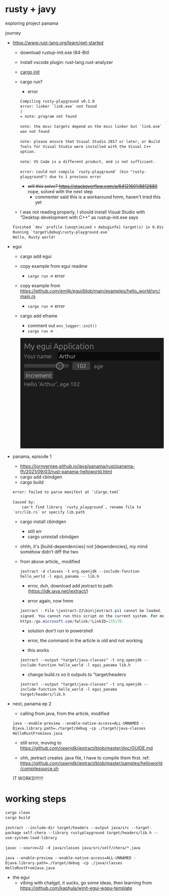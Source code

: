 # rusty + javy

exploring project panama

journey
- https://www.rust-lang.org/learn/get-started
    - download rustup-init.exe (64-Bit)
    - install vscode plugin: rust-lang.rust-analyzer
    - [cargo init](https://github.com/rust-lang/cargo/issues/1549)
    - cargo run?
        - error 
        ```shell
        Compiling rusty-playground v0.1.0
        error: linker `link.exe` not found
        |
        = note: program not found

        note: the msvc targets depend on the msvc linker but `link.exe` was not found

        note: please ensure that Visual Studio 2017 or later, or Build Tools for Visual Studio were installed with the Visual C++ option.

        note: VS Code is a different product, and is not sufficient.

        error: could not compile `rusty-playground` (bin "rusty-playground") due to 1 previous error
        ```
    
        - ~~will this solve? https://stackoverflow.com/a/64121601/8812880~~ nope, solved with the next step
            - commenter said this is a workaround hmm, haven't tried this yet
    - I was not reading properly, I should install Visual Studio with "Desktop development with C++" as rustup-init.exe says
     
    ```shell
    Finished `dev` profile [unoptimized + debuginfo] target(s) in 0.01s
    Running `target\debug\rusty-playground.exe`
    Hello, Rusty world!
    ```

- egui
    - cargo add egui
    - copy example from egui readme
        - `cargo run` -> error
    - copy example from https://github.com/emilk/egui/blob/main/examples/hello_world/src/main.rs
        - `cargo run` -> error
    - cargo add eframe
        - comment out `env_logger::init()`
        - `cargo run` ->

        ![hello egui!](res/image.png)

- panama, episode 1
    - https://jornvernee.github.io/java/panama/rust/panama-ffi/2021/09/03/rust-panama-helloworld.html
    - cargo add cbindgen
    - cargo build

    ```shell
    error: failed to parse manifest at `\Cargo.toml`

    Caused by:
        can't find library `rusty_playground`, rename file to `src/lib.rs` or specify lib.path
    ```

    - cargo install cbindgen
        - still err
        - cargo uninstall cbindgen
    
    - ohhh, it's [build-dependencies] not [dependencies], my mind somehow didn't diff the two


    - from above article,, modified
        ```shell
        jextract -d classes -t org.openjdk --include-function hello_world -l egui_panama -- lib.h
        ```
        - error, duh, download add jextract to path (https://jdk.java.net/jextract/)

        - error again, now hmm
        ```powershell
        jextract : File \jextract-22\bin\jextract.ps1 cannot be loaded. The file \jextract-22\bin\jextract.ps1 is not digitally 
        signed. You cannot run this script on the current system. For more information about running scripts and setting execution policy, see about_Execution_Policies at 
        https:/go.microsoft.com/fwlink/?LinkID=135170.
        ```

        - solution don't run in powershell

        - error, the command in the article is old and not working

        - this works
        ```shell
        jextract --output "target/java-classes" -t org.openjdk --include-function hello_world -l egui_panama lib.h
        ```

        - change build.rs so it outputs to "target/headers
        ```shell
        jextract --output "target/java-classes" -t org.openjdk --include-function hello_world -l egui_panama target/headers/lib.h
        ```

- next, panama ep 2

    - calling from java, from the article, modified
    ```shell
    java --enable-preview --enable-native-access=ALL-UNNAMED -Djava.library.path=./target/debug -cp ./target/java-classes HelloRustFromJava.java
    ```

    - still error, moving to https://github.com/openjdk/jextract/blob/master/doc/GUIDE.md

    - ohh, jextract creates .java file, I have to compile them first. ref: https://github.com/openjdk/jextract/blob/master/samples/helloworld/compilesource.sh

    IT WORKS!!!!!!!

# working steps

```shell
cargo clean
cargo build

jextract --include-dir target/headers --output java/src --target-package self.chera --library rustyplayground target/headers/lib.h --use-system-load-library

javac --source=22 -d java/classes java/src/self/chera/*.java

java --enable-preview --enable-native-access=ALL-UNNAMED -Djava.library.path=./target/debug -cp ./java/classes HelloRustFromJava.java
```



- the egui
    - vibing with chatgpt, it sucks, go some ideas, then learning from https://github.com/kaphula/winit-egui-wgpu-template
